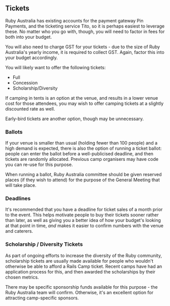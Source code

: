 ## Tickets

Ruby Australia has existing accounts for the payment gateway Pin Payments, and the ticketing service Tito, so it is perhaps easiest to leverage these. No matter who you go with, though, you will need to factor in fees for both into your budget.

You will also need to charge GST for your tickets - due to the size of Ruby Australia's yearly income, it is required to collect GST. Again, factor this into your budget accordingly.

You will likely want to offer the following tickets:

* Full
* Concession
* Scholarship/Diversity

If camping in tents is an option at the venue, and results in a lower venue cost for those attendees, you may wish to offer camping tickets at a slightly discounted rate as well.

Early-bird tickets are another option, though may be unnecessary.

### Ballots

If your venue is smaller than usual (holding fewer than 100 people) and a high demand is expected, there is also the option of running a ticket ballot: people can enter the ballot before a well-publicised deadline, and then tickets are randomly allocated. Previous camp organisers may have code you can re-use for this purpose.

When running a ballot, Ruby Australia committee should be given reserved places (if they wish to attend) for the purpose of the General Meeting that will take place.

### Deadlines

It's recommended that you have a deadline for ticket sales of a month prior to the event. This helps motivate people to buy their tickets sooner rather than later, as well as giving you a better idea of how your budget's looking at that point in time, _and_ makes it easier to confirm numbers with the venue and caterers.

### Scholarship / Diversity Tickets

As part of ongoing efforts to increase the diversity of the Ruby community, scholarship tickets are usually made available for people who wouldn't otherwise be able to afford a Rails Camp ticket. Recent camps have had an application process for this, and then awarded the scholarships by their chosen metrics.

There may be specific sponsorship funds available for this purpose - the Ruby Australia team will confirm. Otherwise, it's an excellent option for attracting camp-specific sponsors.
